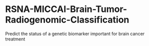 # RSNA-MICCAI-Brain-Tumor-Radiogenomic-Classification
Predict the status of a genetic biomarker important for brain cancer treatment
